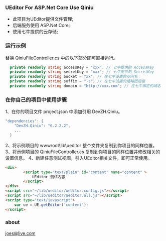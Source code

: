 ### UEditor For ASP.Net Core Use Qiniu

- 此项目为UEditor提供文件管理;
- 后端服务使用 ASP.Net Core;
- 使用七牛提供的云存储;

### 运行示例
替换 QiniuFileController.cs 中的以下部分即可直接运行。

```csharp
  private readonly string accessKey = "xxx"; // 七牛提供的 AccessKey
  private readonly string secretKey = "xxx"; // 七牛提供的 SecretKey
  private readonly string bucket = "xx"; // 在七牛设置的空间名
  private readonly string suffix = "-s"; // 在七牛设置的缩略图后缀
  private readonly string domain = "http://xxx.com"; // 在七牛绑定的域名
```

### 在你自己的项目中使用步骤
1、在你的项目文件 project.json 中添加引用 DevZH.Qiniu。
```csharp
"dependencies": {
    "DevZH.Qiniu": "6.2.2.2",
    ...
  }
```
2、将示例项目的 wwwroot\lib\ueditor 整个文件夹复制到你项目的同样位置。
3、将示例项目的 QiniuFileController.cs 复制到你项目的同样位置并修改相关的设置信息。
4、新建任意测试视图，引入UEditor相关文件，即可正常使用。
```html
<div>
        <script type="text/plain" id="content" name="content" >
            UEditor 测试内容
        </script>
</div>
<script src="~/lib/ueditor/ueditor.config.js"></script>
<script src="~/lib/ueditor/ueditor.all.js"></script>
<script type="text/javascript">
    var ue = UE.getEditor('content'); 
</script>
```

### about
joes@live.com

